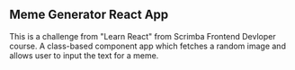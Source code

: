 ## Meme Generator React App
 This is a challenge from "Learn React" from Scrimba Frontend Devloper course. A class-based component app which fetches a random image and allows user to input the text for a meme.  
